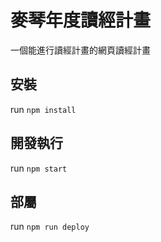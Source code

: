 # 麥琴年度讀經計畫

一個能進行讀經計畫的網頁讀經計畫

## 安裝

run `npm install`

## 開發執行

run `npm start`


## 部屬

run `npm run deploy`
